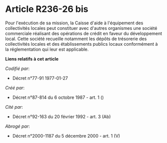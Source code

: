 # Article R236-26 bis

Pour l'exécution de sa mission, la Caisse d'aide à l'équipement des collectivités locales peut constituer avec d'autres
organismes une société commerciale réalisant des opérations de crédit en faveur du développement local. Cette société
recueille notamment les dépôts de trésorerie des collectivités locales et des établissements publics locaux conformément à la
réglementation qui leur est applicable.

**Liens relatifs à cet article**

_Codifié par_:

  - Décret n°77-91 1977-01-27

_Créé par_:

  - Décret n°87-814 du 6 octobre 1987 - art. 1 ()

_Cité par_:

  - Décret n°92-163 du 20 février 1992 - art. 3 (Ab)

_Abrogé par_:

  - Décret n°2000-1187 du 5 décembre 2000 - art. 1 (V)
